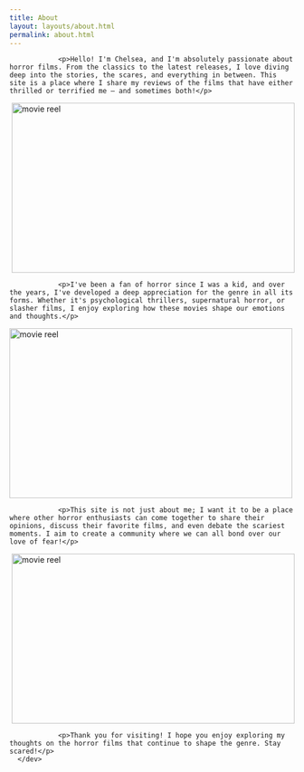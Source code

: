```yaml
---
title: About
layout: layouts/about.html
permalink: about.html
---
```




<div class="main-content-wrapper"> 

             

                <p>Hello! I'm Chelsea, and I'm absolutely passionate about horror films. From the classics to the latest releases, I love diving deep into the stories, the scares, and everything in between. This site is a place where I share my reviews of the films that have either thrilled or terrified me — and sometimes both!</p>


<img src="clip3.jpg" alt="movie reel" style="width:500px; height:300px; display: block; margin-left: auto;">


                <p>I've been a fan of horror since I was a kid, and over the years, I've developed a deep appreciation for the genre in all its forms. Whether it's psychological thrillers, supernatural horror, or slasher films, I enjoy exploring how these movies shape our emotions and thoughts.</p>

<img src="horror_image1.jpg" alt="movie reel" style="width:500px; height:300px; display: block; margin-right: auto;">


                <p>This site is not just about me; I want it to be a place where other horror enthusiasts can come together to share their opinions, discuss their favorite films, and even debate the scariest moments. I aim to create a community where we can all bond over our love of fear!</p>


<img src="clip2.jpg" alt="movie reel" style="width:500px; height:300px; display: block; margin-left: auto;">




                <p>Thank you for visiting! I hope you enjoy exploring my thoughts on the horror films that continue to shape the genre. Stay scared!</p>
      </dev>    